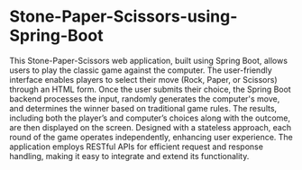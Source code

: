 # Stone-Paper-Scissors-using-Spring-Boot
This Stone-Paper-Scissors web application, built using Spring Boot, allows users to play the classic game against the computer. The user-friendly interface enables players to select their move (Rock, Paper, or Scissors) through an HTML form. Once the user submits their choice, the Spring Boot backend processes the input, randomly generates the computer's move, and determines the winner based on traditional game rules. The results, including both the player’s and computer’s choices along with the outcome, are then displayed on the screen. Designed with a stateless approach, each round of the game operates independently, enhancing user experience. The application employs RESTful APIs for efficient request and response handling, making it easy to integrate and extend its functionality.

